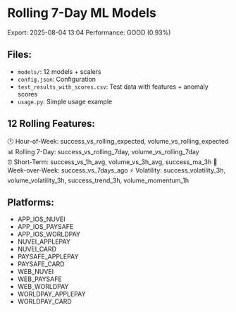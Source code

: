 # Rolling 7-Day ML Models

Export: 2025-08-04 13:04
Performance: GOOD (0.93%)

## Files:
- `models/`: 12 models + scalers
- `config.json`: Configuration
- `test_results_with_scores.csv`: Test data with features + anomaly scores
- `usage.py`: Simple usage example

## 12 Rolling Features:
🕐 Hour-of-Week: success_vs_rolling_expected, volume_vs_rolling_expected
📊 Rolling 7-Day: success_vs_rolling_7day, volume_vs_rolling_7day  
⏰ Short-Term: success_vs_1h_avg, volume_vs_3h_avg, success_ma_3h
📅 Week-over-Week: success_vs_7days_ago
⚡ Volatility: success_volatility_3h, volume_volatility_3h, success_trend_3h, volume_momentum_1h

## Platforms:
- APP_IOS_NUVEI
- APP_IOS_PAYSAFE
- APP_IOS_WORLDPAY
- NUVEI_APPLEPAY
- NUVEI_CARD
- PAYSAFE_APPLEPAY
- PAYSAFE_CARD
- WEB_NUVEI
- WEB_PAYSAFE
- WEB_WORLDPAY
- WORLDPAY_APPLEPAY
- WORLDPAY_CARD
